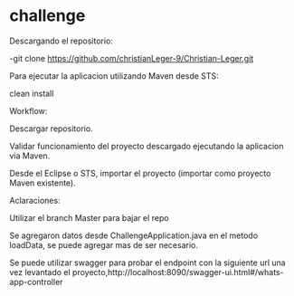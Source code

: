 # challenge

Descargando el repositorio:

-git clone https://github.com/christianLeger-9/Christian-Leger.git

Para ejecutar la aplicacion utilizando Maven desde STS:

clean install

Workflow:

Descargar repositorio.

Validar funcionamiento del proyecto descargado ejecutando la aplicacion via Maven.

Desde el Eclipse o STS, importar el proyecto (importar como proyecto Maven existente).

Aclaraciones:

Utilizar el branch Master para bajar el repo

Se agregaron datos desde ChallengeApplication.java en el metodo loadData, se puede agregar mas de ser necesario.

Se puede utilizar swagger para probar el endpoint con la siguiente url una vez levantado el proyecto,http://localhost:8090/swagger-ui.html#/whats-app-controller

